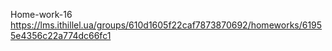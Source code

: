 Home-work-16
https://lms.ithillel.ua/groups/610d1605f22caf7873870692/homeworks/61955e4356c22a774dc66fc1